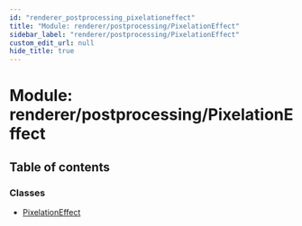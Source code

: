 ```yaml
---
id: "renderer_postprocessing_pixelationeffect"
title: "Module: renderer/postprocessing/PixelationEffect"
sidebar_label: "renderer/postprocessing/PixelationEffect"
custom_edit_url: null
hide_title: true
---
```


# Module: renderer/postprocessing/PixelationEffect

## Table of contents

### Classes

- [PixelationEffect](../classes/renderer_postprocessing_pixelationeffect.pixelationeffect.md)

